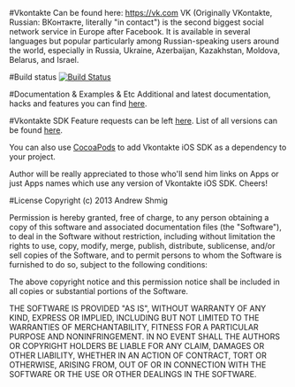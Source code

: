 #Vkontakte
Can be found here: https://vk.com
VK (Originally VKontakte, Russian: ВКонтакте, literally "in contact") is the second biggest social network service in Europe after Facebook. It is available in several languages but popular particularly among Russian-speaking users around the world, especially in Russia, Ukraine, Azerbaijan, Kazakhstan, Moldova, Belarus, and Israel.

#Build status
[![Build Status](https://travis-ci.org/AndrewShmig/Vkontakte-iOS-SDK-LV.png?branch=master)](https://travis-ci.org/AndrewShmig/Vkontakte-iOS-SDK-LV)

#Documentation & Examples & Etc
Additional and latest documentation, hacks and features you can find [here](http://andrewshmig.github.io/Vkontakte-iOS-SDK-LV).

#Vkontakte SDK
Feature requests can be left [here](https://github.com/AndrewShmig/Vkontakte-iOS-SDK-v2.0/issues/new).
List of all versions can be found [here](https://github.com/AndrewShmig/Vkontakte-iOS-SDK-LV/releases).

You can also use [CocoaPods](https://github.com/CocoaPods/Specs/tree/master/Vkontakte-iOS-SDK-LV) to add Vkontakte iOS SDK as a dependency to your project.

Author will be really appreciated to those who'll send him links on Apps or just Apps names which use any version of Vkontakte iOS SDK. Cheers!

#License
Copyright (c) 2013 Andrew Shmig

Permission is hereby granted, free of charge, to any person obtaining a copy of this software and associated documentation files (the "Software"), to deal in the Software without restriction, including without limitation the rights to use, copy, modify, merge, publish, distribute, sublicense, and/or sell copies of the Software, and to permit persons to whom the Software is furnished to do so, subject to the following conditions:

The above copyright notice and this permission notice shall be included in all copies or substantial portions of the Software.

THE SOFTWARE IS PROVIDED "AS IS", WITHOUT WARRANTY OF ANY KIND, EXPRESS OR IMPLIED, INCLUDING BUT NOT LIMITED TO THE WARRANTIES OF MERCHANTABILITY, FITNESS FOR A PARTICULAR PURPOSE AND NONINFRINGEMENT. IN NO EVENT SHALL THE AUTHORS OR COPYRIGHT HOLDERS BE LIABLE FOR ANY CLAIM, DAMAGES OR OTHER LIABILITY, WHETHER IN AN ACTION OF CONTRACT, TORT OR OTHERWISE, ARISING FROM, OUT OF OR IN CONNECTION WITH THE SOFTWARE OR THE USE OR OTHER DEALINGS IN THE SOFTWARE.
